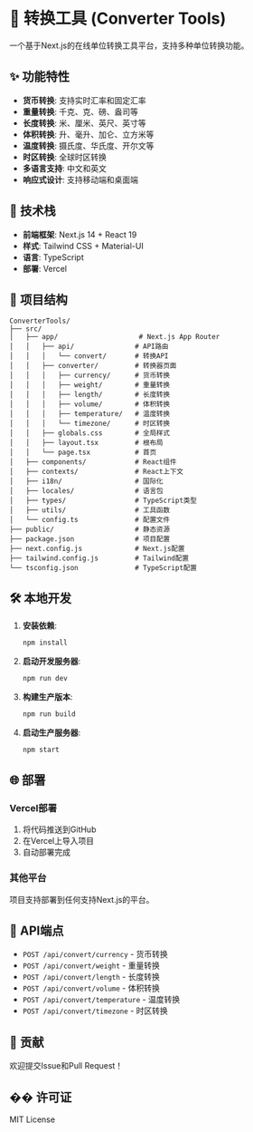 # 🔄 转换工具 (Converter Tools)

一个基于Next.js的在线单位转换工具平台，支持多种单位转换功能。

## ✨ 功能特性

- **货币转换**: 支持实时汇率和固定汇率
- **重量转换**: 千克、克、磅、盎司等
- **长度转换**: 米、厘米、英尺、英寸等
- **体积转换**: 升、毫升、加仑、立方米等
- **温度转换**: 摄氏度、华氏度、开尔文等
- **时区转换**: 全球时区转换
- **多语言支持**: 中文和英文
- **响应式设计**: 支持移动端和桌面端

## 🚀 技术栈

- **前端框架**: Next.js 14 + React 19
- **样式**: Tailwind CSS + Material-UI
- **语言**: TypeScript
- **部署**: Vercel

## 📁 项目结构

```
ConverterTools/
├── src/
│   ├── app/                    # Next.js App Router
│   │   ├── api/               # API路由
│   │   │   └── convert/       # 转换API
│   │   ├── converter/         # 转换器页面
│   │   │   ├── currency/      # 货币转换
│   │   │   ├── weight/        # 重量转换
│   │   │   ├── length/        # 长度转换
│   │   │   ├── volume/        # 体积转换
│   │   │   ├── temperature/   # 温度转换
│   │   │   └── timezone/      # 时区转换
│   │   ├── globals.css        # 全局样式
│   │   ├── layout.tsx         # 根布局
│   │   └── page.tsx           # 首页
│   ├── components/            # React组件
│   ├── contexts/              # React上下文
│   ├── i18n/                  # 国际化
│   ├── locales/               # 语言包
│   ├── types/                 # TypeScript类型
│   ├── utils/                 # 工具函数
│   └── config.ts              # 配置文件
├── public/                    # 静态资源
├── package.json               # 项目配置
├── next.config.js             # Next.js配置
├── tailwind.config.js         # Tailwind配置
└── tsconfig.json              # TypeScript配置
```

## 🛠️ 本地开发

1. **安装依赖**:
   ```bash
   npm install
   ```

2. **启动开发服务器**:
   ```bash
   npm run dev
   ```

3. **构建生产版本**:
   ```bash
   npm run build
   ```

4. **启动生产服务器**:
   ```bash
   npm start
   ```

## 🌐 部署

### Vercel部署

1. 将代码推送到GitHub
2. 在Vercel上导入项目
3. 自动部署完成

### 其他平台

项目支持部署到任何支持Next.js的平台。

## 📱 API端点

- `POST /api/convert/currency` - 货币转换
- `POST /api/convert/weight` - 重量转换
- `POST /api/convert/length` - 长度转换
- `POST /api/convert/volume` - 体积转换
- `POST /api/convert/temperature` - 温度转换
- `POST /api/convert/timezone` - 时区转换

## 🤝 贡献

欢迎提交Issue和Pull Request！

## �� 许可证

MIT License 